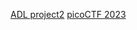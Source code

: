 [ADL project2](https://plump-part-2d6.notion.site/Project-2-7d0a3ad13dd744239114639bd9f0006c)
[picoCTF 2023](https://hackmd.io/-znJ4zx_T6yqh9MxkdUL1A)
